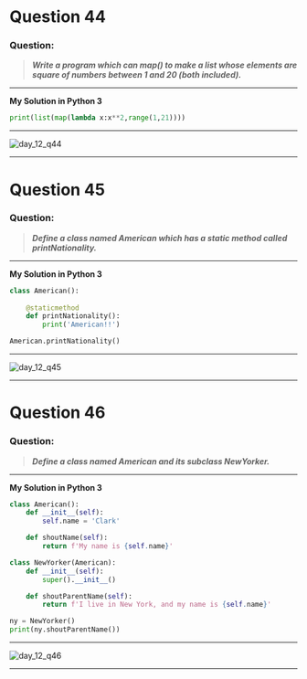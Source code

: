 # Question 44

### **Question:**

> **_Write a program which can map() to make a list whose elements are square of numbers between 1 and 20 (both included)._**

---

**My Solution in Python 3**

```python
print(list(map(lambda x:x**2,range(1,21))))
```

---
![day_12_q44](https://github.com/0KvinayK0/python-100-exercises/assets/126001522/632386bc-311d-4527-af34-817aad14d490)

---

# Question 45

### **Question:**

> **_Define a class named American which has a static method called printNationality._**

---


**My Solution in Python 3**

```python
class American():
	
	@staticmethod
	def printNationality():
		print('American!!')

American.printNationality()
```

---
![day_12_q45](https://github.com/0KvinayK0/python-100-exercises/assets/126001522/2281881b-4706-45c4-a658-dad4af34bdc6)

---

# Question 46

### **Question:**

> **_Define a class named American and its subclass NewYorker._**

---


**My Solution in Python 3**

```python
class American():
	def __init__(self):
		self.name = 'Clark'

	def shoutName(self):
		return f'My name is {self.name}'

class NewYorker(American):
	def __init__(self):
		super().__init__()

	def shoutParentName(self):
		return f'I live in New York, and my name is {self.name}'

ny = NewYorker()
print(ny.shoutParentName())
```

---

![day_12_q46](https://github.com/0KvinayK0/python-100-exercises/assets/126001522/63a46df0-5a0b-44be-a09f-6c144f5b63fa)

---
